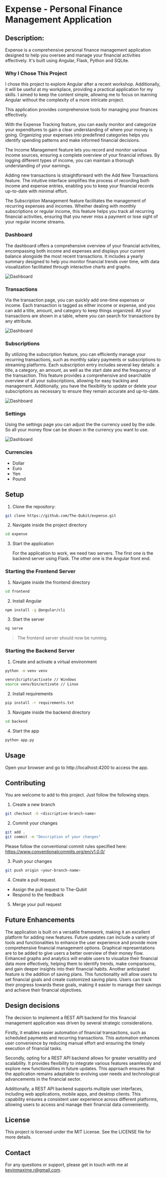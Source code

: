 # Expense - Personal Finance Management Application
## Description:
Expense is a comprehensive personal finance management application designed to help you oversee and manage your financial activities effectively. It's built using Angular, Flask, Python and SQLite.

### Why I Chose This Project
I chose this project to explore Angular after a recent workshop. Additionally, it will be useful at my workplace, providing a practical application for my skills. I aimed to keep the content simple, allowing me to focus on learning Angular without the complexity of a more intricate project.

This application provides comprehensive tools for managing your finances effectively.

With the Expense Tracking feature, you can easily monitor and categorize your expenditures to gain a clear understanding of where your money is going. Organizing your expenses into predefined categories helps you identify spending patterns and make informed financial decisions.

The Income Management feature lets you record and monitor various income sources, ensuring a complete overview of your financial inflows. By logging different types of income, you can maintain a thorough understanding of your earnings.

Adding new transactions is straightforward with the Add New Transactions feature. The intuitive interface simplifies the process of recording both income and expense entries, enabling you to keep your financial records up-to-date with minimal effort.

The Subscription Management feature facilitates the management of recurring expenses and incomes. Whether dealing with monthly subscriptions or regular income, this feature helps you track all recurring financial activities, ensuring that you never miss a payment or lose sight of your regular income streams.
 
### Dashboard

The dashboard offers a comprehensive overview of your financial activities, encompassing both income and expenses and displays your current balance alongside the most recent transactions. It includes a yearly summary designed to help you monitor financial trends over time, with data visualization facilitated through interactive charts and graphs.

![Dashboard](images/Dashboard.PNG)

### Transactions

Via the transaction page, you can quickly add one-time expenses or income. Each transaction is tagged as either income or expense, and you can add a title, amount, and category to keep things organized. All your transactions are shown in a table, where you can search for transactions by any attribute.

![Dashboard](images/Transactions.PNG)

### Subscriptions

By utilizing the subscription feature, you can efficiently manage your recurring transactions, such as monthly salary payments or subscriptions to streaming platforms. Each subscription entry includes several key details: a title, a category, an amount, as well as the start date and the frequency of the transaction. This feature provides a comprehensive and searchable overview of all your subscriptions, allowing for easy tracking and management. Additionally, you have the flexibility to update or delete your subscriptions as necessary to ensure they remain accurate and up-to-date.

![Dashboard](images/Subscription.PNG)

### Settings 

Using the settings page you can adjust the the currency used by the side. So all your money flow can be shown in the currency you want to use.

![Dashboard](images/Settings.PNG)

### Currencies

- Dollar
- Euro
- Yen
- Pound

## Setup
1. Clone the repository:
```bash
git clone https://github.com/The-Qubit/expense.git
```

2. Navigate inside the project directory
```bash
cd expense
```

3. Start the application<p>
For the application to work, we need two servers. The first one is the backend server using Flask. The other one is the Angular front end.

### Starting the Frontend Server
1. Navigate inside the frontend directory
```bash
cd frontend
```

2. Install Angular
```bash
npm install -g @angular/cli
```

3. Start the server
```bash
ng serve
```

> The frontend server should now be running.

### Starting the Backend Server
1. Create and activate a virtual environment
```bash
python -m venv venv

venv\Scripts\activate // Windows
source venv/bin/activate // Linux
```

2. Install requirements
```bash
pip install -r requirements.txt
```

3. Navigate inside the backend directory
```bash
cd backend
```

4. Start the app
```bash
python app.py
```

## Usage
Open your browser and go to http://localhost:4200 to access the app.

## Contributing
You are welcome to add to this project. Just follow the following steps.

1. Create a new branch
```bash
git checkout -b <discriptive-branch-name>
```

2. Commit your changes
```bash
git add .
git commit -m "Description of your changes"
```
Please follow the conventional commit rules specified here: https://www.conventionalcommits.org/en/v1.0.0/

3. Push your changes
```bash
git push origin <your-branch-name>
```

4. Create a pull request.
- Assign the pull request to The-Qubit 
- Respond to the feedback 

5. Merge your pull request

## Future Enhancements
The application is built on a versatile framework, making it an excellent platform for adding new features. Future updates can include a variety of tools and functionalities to enhance the user experience and provide more comprehensive financial management options. Graphical representations are to be added to give users a better overview of their money flow. Enhanced graphs and analytics will enable users to visualize their financial data more effectively, helping them to identify trends, make comparisons, and gain deeper insights into their financial habits. Another anticipated feature is the addition of saving plans. This functionality will allow users to set financial goals and create customized saving plans. Users can track their progress towards these goals, making it easier to manage their savings and achieve their financial objectives.

## Design decisions
The decision to implement a REST API backend for this financial management application was driven by several strategic considerations.

Firstly, it enables easier automation of financial transactions, such as scheduled payments and recurring transactions. This automation enhances user convenience by reducing manual effort and ensuring the timely execution of financial tasks.

Secondly, opting for a REST API backend allows for greater versatility and scalability. It provides flexibility to integrate various features seamlessly and explore new functionalities in future updates. This approach ensures that the application remains adaptable to evolving user needs and technological advancements in the financial sector.

Additionally, a REST API backend supports multiple user interfaces, including web applications, mobile apps, and desktop clients. This capability ensures a consistent user experience across different platforms, allowing users to access and manage their financial data conveniently.

## License
This project is licensed under the MIT License. See the LICENSE file for more details.

## Contact
For any questions or support, please get in touch with me at kevinmaxime.r@gmail.com.
